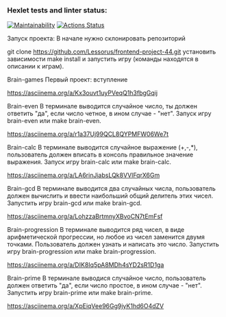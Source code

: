 ### Hexlet tests and linter status:
 [![Maintainability](https://api.codeclimate.com/v1/badges/7dc9fa98c4b5025b9be8/maintainability)](https://codeclimate.com/github/Lessorus/frontend-project-44/maintainability)
 [![Actions Status](https://github.com/Lessorus/frontend-project-44/actions/workflows/hexlet-check.yml/badge.svg)](https://github.com/Lessorus/frontend-project-44/actions)

Запуск проекта:
В начале нужно склонировать репозиторий

git clone https://github.com/Lessorus/frontend-project-44.git
установить зависимости
make install
и запустить игру (команды находятся в описании к играм).

Brain-games
Первый проект: вступление

https://asciinema.org/a/Kx3ouvt1uyPVeqQ1h3fbgGqij

Brain-even
В терминале выводится случайное число, ты должен ответить "да", если число четное, в ином случае - "нет". Запуск игру brain-even или make brain-even.

https://asciinema.org/a/r1a37Uj99QCL8QYPMFW06We7t

Brain-calc
В терминале выводится случайное выражение (+,-,*), пользователь должен вписать в консоль правильное значение выражения. Запуск игру brain-calc или make brain-calc.

https://asciinema.org/a/LA6rinJiabsLQk8VVlFqrX6Gm

Brain-gcd
В терминале выводится два случайных числа, пользователь должен вычислить и ввести наибольший общий делитель этих чисел. Запустить игру brain-gcd или make brain-gcd.

https://asciinema.org/a/LohzzaBrtmnyXBvoCN7tEmFsf

Brain-progression
В терминале выводится ряд чисел, в виде арифметической прогрессии, но любое из чисел заменится двумя точками. Пользователь должен узнать и написать это число. Запустить игру brain-progression или make brain-progression.

https://asciinema.org/a/DIK8Iq5pA8MDh4sYD2sR1D1ga

Brain-prime
В терминале выводися случайное число, пользователь должен ответить "да", если число простое, в ином случае - "нет". Запустить игру brain-prime или make brain-prime.

https://asciinema.org/a/XpEiqVee96Gg9jyK1hd6O4dZV